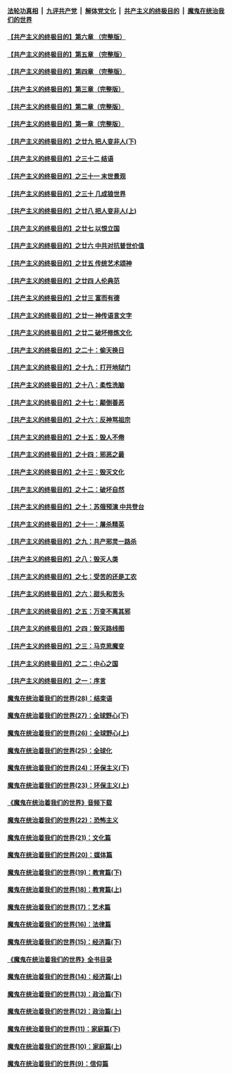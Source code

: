 ####  [法轮功真相](../../../../basic/blob/master/README.md?t=02231602) &nbsp;|&nbsp; [九评共产党](../../../../9ping.md/blob/master/README.md?t=02231602) &nbsp;|&nbsp; [解体党文化](../../../../jtdwh.md/blob/master/README.md?t=02231602)  &nbsp;|&nbsp; [共产主义的终极目的](../../../../gczydzjmd.md/blob/master/README.md?t=02231602) &nbsp;|&nbsp; [魔鬼在统治我们的世界](../../../../mgztzwmdsj.md/blob/master/README.md?t=02231602) 

#### [【共产主义的终极目的】第六章 （完整版）](../pages/nsc422/n11428913.md?t=02231602) 

#### [【共产主义的终极目的】第五章 （完整版）](../pages/nsc422/n11428912.md?t=02231602) 

#### [【共产主义的终极目的】第四章 （完整版）](../pages/nsc422/n11428907.md?t=02231602) 

#### [【共产主义的终极目的】第三章（完整版）](../pages/nsc422/n11428848.md?t=02231602) 

#### [【共产主义的终极目的】第二章（完整版）](../pages/nsc422/n11428831.md?t=02231602) 

#### [【共产主义的终极目的】第一章（完整版）](../pages/nsc422/n11417651.md?t=02231602) 

#### [【共产主义的终极目的】之廿九 把人变非人(下)](../pages/nsc422/n11344140.md?t=02231602) 

#### [【共产主义的终极目的】之三十二 结语](../pages/nsc422/n11360535.md?t=02231602) 

#### [【共产主义的终极目的】之三十一 末世景观](../pages/nsc422/n11351129.md?t=02231602) 

#### [【共产主义的终极目的】之三十 几成狼世界](../pages/nsc422/n11348280.md?t=02231602) 

#### [【共产主义的终极目的】之廿八 把人变非人(上)](../pages/nsc422/n11340492.md?t=02231602) 

#### [【共产主义的终极目的】之廿七 以恨立国](../pages/nsc422/n11336944.md?t=02231602) 

#### [【共产主义的终极目的】之廿六 中共对抗普世价值](../pages/nsc422/n11324785.md?t=02231602) 

#### [【共产主义的终极目的】之廿五 传统艺术颂神](../pages/nsc422/n11296396.md?t=02231602) 

#### [【共产主义的终极目的】之廿四 人伦典范](../pages/nsc422/n11296397.md?t=02231602) 

#### [【共产主义的终极目的】之廿三 富而有德](../pages/nsc422/n11283598.md?t=02231602) 

#### [【共产主义的终极目的】之廿一 神传语言文字](../pages/nsc422/n11263265.md?t=02231602) 

#### [【共产主义的终极目的】之廿二 破坏修炼文化](../pages/nsc422/n11245728.md?t=02231602) 

#### [【共产主义的终极目的】之二十：偷天换日](../pages/nsc422/n11238846.md?t=02231602) 

#### [【共产主义的终极目的】之十九：打开地狱门](../pages/nsc422/n11206376.md?t=02231602) 

#### [【共产主义的终极目的】之十八：柔性洗脑](../pages/nsc422/n11199994.md?t=02231602) 

#### [【共产主义的终极目的】之十七：颠倒善恶](../pages/nsc422/n11179782.md?t=02231602) 

#### [【共产主义的终极目的】之十六：反神骂祖宗](../pages/nsc422/n11166798.md?t=02231602) 

#### [【共产主义的终极目的】之十五：毁人不倦](../pages/nsc422/n11166792.md?t=02231602) 

#### [【共产主义的终极目的】之十四：邪恶之最](../pages/nsc422/n11150249.md?t=02231602) 

#### [【共产主义的终极目的】之十三：毁灭文化](../pages/nsc422/n11135227.md?t=02231602) 

#### [【共产主义的终极目的】之十二：破坏自然](../pages/nsc422/n11135214.md?t=02231602) 

#### [【共产主义的终极目的】之十：苏俄预演 中共登台](../pages/nsc422/n11118424.md?t=02231602) 

#### [【共产主义的终极目的】之十一：屠杀精英](../pages/nsc422/n11118442.md?t=02231602) 

#### [【共产主义的终极目的】之九：共产邪灵一路杀](../pages/nsc422/n11114139.md?t=02231602) 

#### [【共产主义的终极目的】之八：毁灭人类](../pages/nsc422/n11108503.md?t=02231602) 

#### [【共产主义的终极目的】之七：受苦的还是工农](../pages/nsc422/n11101809.md?t=02231602) 

#### [【共产主义的终极目的】之六：甜头和苦头](../pages/nsc422/n11096971.md?t=02231602) 

#### [【共产主义的终极目的】之五：万变不离其邪](../pages/nsc422/n11091285.md?t=02231602) 

#### [【共产主义的终极目的】之四：毁灭路线图](../pages/nsc422/n11086284.md?t=02231602) 

#### [【共产主义的终极目的】之三：马克思魔变](../pages/nsc422/n11061941.md?t=02231602) 

#### [【共产主义的终极目的】之二：中心之国](../pages/nsc422/n11047728.md?t=02231602) 

#### [【共产主义的终极目的】之一：序言](../pages/nsc422/n11086077.md?t=02231602) 

#### [魔鬼在统治着我们的世界(28)：结束语](../pages/nsc422/n10936246.md?t=02231602) 

#### [魔鬼在统治着我们的世界(27)：全球野心(下)](../pages/nsc422/n10928319.md?t=02231602) 

#### [魔鬼在统治着我们的世界(26)：全球野心(上)](../pages/nsc422/n10900318.md?t=02231602) 

#### [魔鬼在统治着我们的世界(25)：全球化](../pages/nsc422/n10788205.md?t=02231602) 

#### [魔鬼在统治着我们的世界(24)：环保主义(下)](../pages/nsc422/n10695307.md?t=02231602) 

#### [魔鬼在统治着我们的世界(23)：环保主义(上)](../pages/nsc422/n10688613.md?t=02231602) 

#### [《魔鬼在统治着我们的世界》音频下载](../pages/nsc422/n10635553.md?t=02231602) 

#### [魔鬼在统治着我们的世界(22)：恐怖主义](../pages/nsc422/n10614727.md?t=02231602) 

#### [魔鬼在统治着我们的世界(21)：文化篇](../pages/nsc422/n10597706.md?t=02231602) 

#### [魔鬼在统治着我们的世界(20)：媒体篇](../pages/nsc422/n10586579.md?t=02231602) 

#### [魔鬼在统治着我们的世界(19)：教育篇(下)](../pages/nsc422/n10564808.md?t=02231602) 

#### [魔鬼在统治着我们的世界(18)：教育篇(上)](../pages/nsc422/n10526970.md?t=02231602) 

#### [魔鬼在统治着我们的世界(17)：艺术篇](../pages/nsc422/n10499093.md?t=02231602) 

#### [魔鬼在统治着我们的世界(16)：法律篇](../pages/nsc422/n10485969.md?t=02231602) 

#### [魔鬼在统治着我们的世界(15)：经济篇(下)](../pages/nsc422/n10469975.md?t=02231602) 

#### [《魔鬼在统治着我们的世界》全书目录](../pages/nsc422/n10464261.md?t=02231602) 

#### [魔鬼在统治着我们的世界(14)：经济篇(上)](../pages/nsc422/n10457370.md?t=02231602) 

#### [魔鬼在统治着我们的世界(13)：政治篇(下)](../pages/nsc422/n10448270.md?t=02231602) 

#### [魔鬼在统治着我们的世界(12)：政治篇(上)](../pages/nsc422/n10444576.md?t=02231602) 

#### [魔鬼在统治着我们的世界(11)：家庭篇(下)](../pages/nsc422/n10440961.md?t=02231602) 

#### [魔鬼在统治着我们的世界(10)：家庭篇(上)](../pages/nsc422/n10435448.md?t=02231602) 

#### [魔鬼在统治着我们的世界(9)：信仰篇](../pages/nsc422/n10432159.md?t=02231602) 

